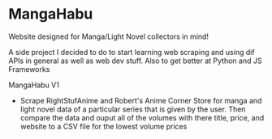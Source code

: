 # MangaHabu
Website designed for Manga/Light Novel collectors in mind!

A side project I decided to do to start learning web scraping and using dif APIs in general as well as web dev stuff. Also to get better at Python and JS Frameworks


MangaHabu V1
- Scrape RightStufAnime and Robert's Anime Corner Store for manga and light novel data of a particular series that is given by the user. Then compare the data and ouput all of the volumes with there title, price, and website to a CSV file for the lowest volume prices
